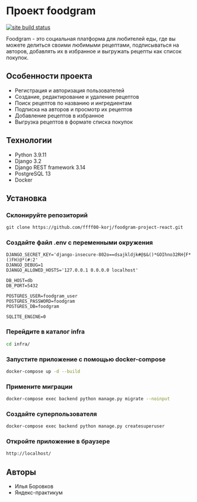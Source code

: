 
# Проект foodgram

[![site build status](https://github.com/ffff00-korj/foodgram-project-react/actions/workflows/main.yml/badge.svg)](https://corgxes-gram.ru)

Foodgram - это социальная платформа для любителей еды, где вы можете делиться
своими любимыми рецептами, подписываться на авторов, добавлять их в избранное
и выгружать рецепты как список покупок.

## Особенности проекта

- Регистрация и авторизация пользователей
- Создание, редактирование и удаление рецептов
- Поиск рецептов по названию и ингредиентам
- Подписка на авторов и просмотр их рецептов
- Добавление рецептов в избранное
- Выгрузка рецептов в формате списка покупок

## Технологии

- Python 3.9.11
- Django 3.2
- Django REST framework 3.14
- PostgreSQL 13
- Docker

## Установка

### Склонируйте репозиторий

```txt
git clone https://github.com/ffff00-korj/foodgram-project-react.git
```

### Создайте файл .env с переменными окружения

```env
DJANGO_SECRET_KEY='django-insecure-802o==dsajkldjk#@$&()*GOIhno32RH{F*()FH)@*(#:2'
DJANGO_DEBUG=1
DJANGO_ALLOWED_HOSTS='127.0.0.1 0.0.0.0 localhost'

DB_HOST=db
DB_PORT=5432

POSTGRES_USER=foodgram_user
POSTGRES_PASSWORD=foodgram
POSTGRES_DB=foodgram

SQLITE_ENGINE=0
```

### Перейдите в каталог infra

```bash
cd infra/
```

### Запустите приложение с помощью docker-compose

```bash
docker-compose up -d --build
```

### Примените миграции

```bash
docker-compose exec backend python manage.py migrate --noinput
```

### Создайте суперпользователя

```bash
docker-compose exec backend python manage.py createsuperuser
```

### Откройте приложение в браузере

```bash
http://localhost/
```

## Авторы

- Илья Боровков
- Яндекс-практикум
